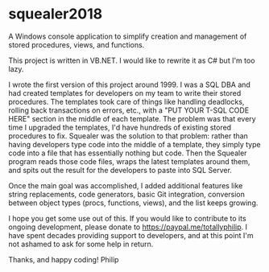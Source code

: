 # squealer2018
A Windows console application to simplify creation and management of stored procedures, views, and functions.

This project is written in VB.NET. I would like to rewrite it as C# but I'm too lazy.

I wrote the first version of this project around 1999. I was a SQL DBA and had created templates for developers on my team to write their stored procedures. The templates took care of things like handling deadlocks, rolling back transactions on errors, etc., with a "PUT YOUR T-SQL CODE HERE" section in the middle of each template. The problem was that every time I upgraded the templates, I'd have hundreds of existing stored procedures to fix. Squealer was the solution to that problem: rather than having developers type code into the middle of a template, they simply type code into a file that has essentially nothing but code. Then the Squealer program reads those code files, wraps the latest templates around them, and spits out the result for the developers to paste into SQL Server.

Once the main goal was accomplished, I added additional features like string replacements, code generators, basic Git integration, conversion between object types (procs, functions, views), and the list keeps growing.

I hope you get some use out of this. If you would like to contribute to its ongoing development, please donate to https://paypal.me/totallyphilip. I have spent decades providing support to developers, and at this point I'm not ashamed to ask for some help in return.

Thanks, and happy coding!
Philip
